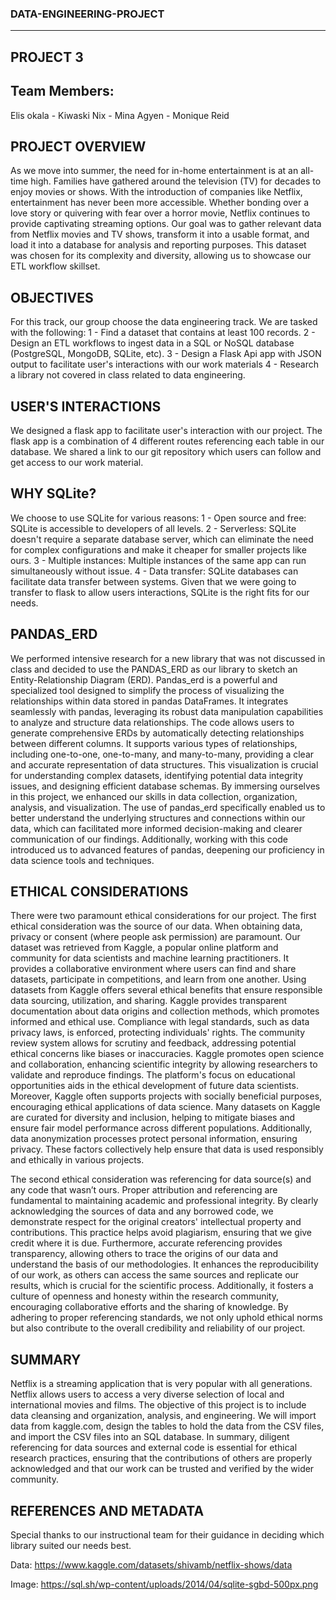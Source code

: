 ### DATA-ENGINEERING-PROJECT
---
## PROJECT 3

## Team Members: 
Elis okala -
Kiwaski Nix -
Mina Agyen -
Monique Reid 

## PROJECT OVERVIEW 
As we move into summer, the need for in-home entertainment is at an all-
time high. Families have gathered around the television (TV) for decades to 
enjoy movies or shows. With the introduction of companies like Netflix, 
entertainment has never been more accessible. Whether bonding over a love
story or quivering with fear over a horror movie, Netflix continues to provide 
captivating streaming options. Our goal was to gather relevant data from 
Netflix movies and TV shows, transform it into a usable format, and load it 
into a database for analysis and reporting purposes. This dataset was chosen
for its complexity and diversity, allowing us to showcase our ETL workflow 
skillset.

## OBJECTIVES
For this track, our group choose the data engineering track. We are tasked with the following:
1 - Find a dataset that contains at least 100 records.
2 - Design an ETL workflows to ingest data in a SQL or NoSQL database (PostgreSQL, MongoDB, SQLite, etc). 
3 - Design a Flask Api app with JSON output to facilitate user's interactions with our work materials
4 - Research a library not covered in class related to data engineering. 

## USER'S INTERACTIONS
We designed a flask app to facilitate user's interaction with our project. The flask app is a combination of 4 different routes referencing each table in our database. We shared a link to our git repository which users can follow and get access to our work material.

## WHY SQLite?
We choose to use SQLite for various reasons:
1 - Open source and free: SQLite is accessible to developers of all levels.
2 - Serverless: SQLite doesn't require a separate database server, which can eliminate the need for complex configurations and make it cheaper for smaller projects like ours.
3 - Multiple instances: Multiple instances of the same app can run simultaneously without issue.
4 - Data transfer: SQLite databases can facilitate data transfer between systems. Given that we were going to transfer to flask to allow users interactions, SQLite is the right fits for our needs.

## PANDAS_ERD
We performed intensive research for a new library that was not discussed in class and decided to use the PANDAS_ERD as our library to sketch an Entity-Relationship Diagram (ERD). Pandas_erd is a powerful and specialized tool designed to simplify the process of visualizing the relationships within data stored in pandas DataFrames. It integrates seamlessly with pandas, leveraging its robust data manipulation capabilities to analyze and structure data relationships.
The code allows users to generate comprehensive ERDs by automatically detecting relationships between different columns. It supports various types of relationships, including one-to-one, one-to-many, and many-to-many, providing a clear and accurate representation of data structures. This visualization is crucial for understanding complex datasets, identifying potential data integrity issues, and designing efficient database schemas.
By immersing ourselves in this project, we enhanced our skills in data collection, organization, analysis, and visualization. The use of pandas_erd specifically enabled us to better understand the underlying structures and connections within our data, which can facilitated more informed decision-making and clearer communication of our findings. Additionally, working with this code introduced us to advanced features of pandas, deepening our proficiency in data science tools and techniques.


## ETHICAL CONSIDERATIONS
There were two paramount ethical considerations for our project. The first ethical consideration was the source of our data. When obtaining data, privacy or consent (where people ask permission) are paramount. Our dataset was retrieved from Kaggle, a popular online platform and community for data scientists and machine learning practitioners. It provides a collaborative environment where users can find and share datasets, participate in competitions, and learn from one another. Using datasets from Kaggle offers several ethical benefits that ensure responsible data sourcing, utilization, and sharing. Kaggle provides transparent documentation about data origins and collection methods, which promotes informed and ethical use. Compliance with legal standards, such as data privacy laws, is enforced, protecting individuals' rights. The community review system allows for scrutiny and feedback, addressing potential ethical concerns like biases or inaccuracies. Kaggle promotes open science and collaboration, enhancing scientific integrity by allowing researchers to validate and reproduce findings. The platform's focus on educational opportunities aids in the ethical development of future data scientists. Moreover, Kaggle often supports projects with socially beneficial purposes, encouraging ethical applications of data science. Many datasets on Kaggle are curated for diversity and inclusion, helping to mitigate biases and ensure fair model performance across different populations. Additionally, data anonymization processes protect personal information, ensuring privacy. These factors collectively help ensure that data is used responsibly and ethically in various projects.

The second ethical consideration was referencing for data source(s) and any code that wasn’t ours. Proper attribution and referencing are fundamental to maintaining academic and professional integrity. By clearly acknowledging the sources of data and any borrowed code, we demonstrate respect for the original creators' intellectual property and contributions. This practice helps avoid plagiarism, ensuring that we give credit where it is due. Furthermore, accurate referencing provides transparency, allowing others to trace the origins of our data and understand the basis of our methodologies. It enhances the reproducibility of our work, as others can access the same sources and replicate our results, which is crucial for the scientific process. Additionally, it fosters a culture of openness and honesty within the research community, encouraging collaborative efforts and the sharing of knowledge. By adhering to proper referencing standards, we not only uphold ethical norms but also contribute to the overall credibility and reliability of our project. 

## SUMMARY  
Netflix is a streaming application that is very popular with all generations. Netflix allows users to access a very diverse selection of local and international movies and films. The objective of this project is to include data cleansing and organization, analysis, and engineering. We will import data from kaggle.com, design the tables to hold the data from the CSV files, and import the CSV files into an SQL database. In summary, diligent referencing for data sources and external code is essential for ethical research practices, ensuring that the contributions of others are properly acknowledged and that our work can be trusted and verified by the wider community.

## REFERENCES AND METADATA    
Special thanks to our instructional team for their guidance in deciding which library suited our needs best. 

Data: https://www.kaggle.com/datasets/shivamb/netflix-shows/data	

Image: https://sql.sh/wp-content/uploads/2014/04/sqlite-sgbd-500px.png

































































